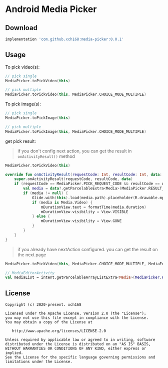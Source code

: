 # Android Media Picker

## Download
```groovy
implementation 'com.github.xch168:media-picker:0.0.1'
```

## Usage
To pick video(s):
```kotlin
// pick single
MediaPicker.toPickVideo(this)

// pick multiple
MediaPicker.toPickVideo(this, MediaPicker.CHOICE_MODE_MULTIPLE)
```
To pick image(s):
```kotlin
// pick single
MediaPicker.toPickImage(this)

// pick multiple
MediaPicker.toPickImage(this, MediaPicker.CHOICE_MODE_MULTIPLE)
```
get pick result:
> if you don't config next action, you can get the result in `onActivityResult()` method
```kotlin
MediaPicker.toPickVideo(this)

override fun onActivityResult(requestCode: Int, resultCode: Int, data: Intent?) {
    super.onActivityResult(requestCode, resultCode, data)
    if (requestCode == MediaPicker.PICK_REQUEST_CODE && resultCode == Activity.RESULT_OK) {
        val media = data?.getParcelableExtra<Media>(MediaPicker.RESULT_MEDIA)
        if (media != null) {
            Glide.with(this).load(media.path).placeholder(R.drawable.mp_ic_thumb_default).into(mThumbView)
            if (media is Media.Video) {
                mDurationView.text = formatTime(media.duration)
                mDurationView.visibility = View.VISIBLE
            } else {
                mDurationView.visibility = View.GONE
            }
        }
    }
}
```
> if you already have nextAction configured. you can get the result on the next page
```kotlin
MediaPicker.toPickVideo(this, MediaPicker.CHOICE_MODE_MULTIPLE, MediaEditorActivity::class.java)

// MediaEditorActivity
val mediaList = intent.getParcelableArrayListExtra<Media>(MediaPicker.RESULT_MEDIA_LIST)
```

License
-------

    Copyright (c) 2020-present. xch168

    Licensed under the Apache License, Version 2.0 (the "License");
    you may not use this file except in compliance with the License.
    You may obtain a copy of the License at

       http://www.apache.org/licenses/LICENSE-2.0

    Unless required by applicable law or agreed to in writing, software
    distributed under the License is distributed on an "AS IS" BASIS,
    WITHOUT WARRANTIES OR CONDITIONS OF ANY KIND, either express or implied.
    See the License for the specific language governing permissions and
    limitations under the License.